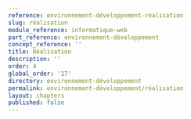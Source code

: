```yaml
---
reference: environnement-développement-réalisation
slug: réalisation
module_reference: informatique-web
part_reference: environnement-développement
concept_reference: ''
title: Réalisation
description: ''
order: 4
global_order: '17'
directory: environnement-développement
permalink: environnement-développement/réalisation
layout: chapters
published: false
---
```

